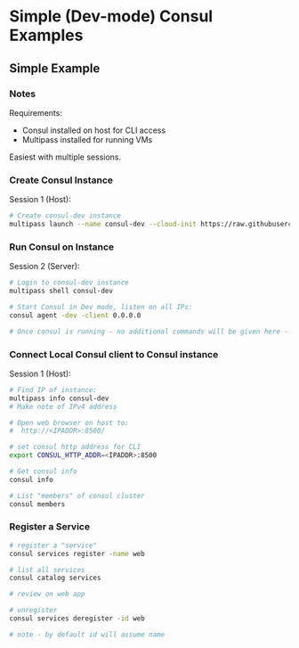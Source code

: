 # Simple (Dev-mode) Consul Examples

## Simple Example

### Notes

Requirements:

* Consul installed on host for CLI access
* Multipass installed for running VMs

Easiest with multiple sessions.

### Create Consul Instance

Session 1 (Host):

```bash
# Create consul-dev instance
multipass launch --name consul-dev --cloud-init https://raw.githubusercontent.com/jgt-contino/consul-learning/main/setup/multipass/consul-simple.yaml jammy
```

### Run Consul on Instance

Session 2 (Server):

```bash
# Login to consul-dev instance
multipass shell consul-dev

# Start Consul in Dev mode, listen on all IPs:
consul agent -dev -client 0.0.0.0

# Once consul is running - no additional commands will be given here - instead, this is for monitoring consul server messages
```

### Connect Local Consul client to Consul instance

Session 1 (Host):

```bash
# Find IP of instance:
multipass info consul-dev
# Make note of IPv4 address

# Open web browser on host to:
#  http://<IPADDR>:8500/

# set consul http address for CLI
export CONSUL_HTTP_ADDR=<IPADDR>:8500

# Get consul info
consul info

# List "members" of consul cluster
consul members
```

### Register a Service

```bash
# register a "service"
consul services register -name web

# list all services
consul catalog services

# review on web app

# unregister
consul services deregister -id web

# note - by default id will assume name
```

